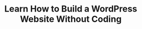 ---
layout:   certificate
title:    "Learn How to Build a WordPress Website Without Coding"
slug:     bitdegree-wordpresscoding
category: bitdegree
issuer:   "BitDegree"
---